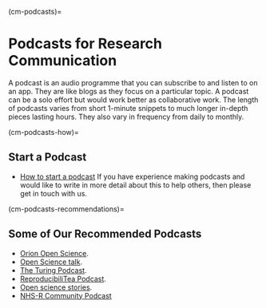 (cm-podcasts)=
# Podcasts for Research Communication

A podcast is an audio programme that you can subscribe to and listen to on an app.
They are like blogs as they focus on a particular topic.
A podcast can be a solo effort but would work better as collaborative work.
The length of podcasts varies from short 1-minute snippets to much longer in-depth pieces lasting hours.
They also vary in frequency from daily to monthly.

(cm-podcasts-how)=
## Start a Podcast

* [How to start a podcast](https://www.podcastinsights.com/start-a-podcast/?gclid=CjwKCAiA9vOABhBfEiwATCi7GNV7zJl0tHaVkW-7DCjVdAwGa4q0vbaXB44xsSBHp7YBO8K6pH0syBoCVtUQAvD_BwE)
If you have experience making podcasts and would like to write in more detail about this to help others, then please get in touch with us.

(cm-podcasts-recommendations)=
## Some of Our Recommended Podcasts

* [Orion Open Science](https://www.orion-openscience.eu/publications/training-materials/201902/podcasts).
* [Open Science talk](https://soundcloud.com/opensciencetalk).
* [The Turing Podcast](https://www.turing.ac.uk/news/turing-podcast).
* [ReproducibiliTea Podcast](https://soundcloud.com/reproducibilitea).
* [Open science stories](https://podcasts.apple.com/gb/podcast/open-science-stories/id1547403532).
* [NHS-R Community Podcast](https://podcasts.apple.com/gb/podcast/nhs-r-community-podcast/id1583060756)
